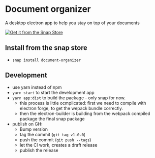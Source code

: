 # Document organizer
A desktop electron app to help you stay on top of your documents

[![Get it from the Snap Store](https://snapcraft.io/static/images/badges/en/snap-store-white.svg)](https://snapcraft.io/document-organizer)

## Install from the snap store
* `snap install document-organizer`

## Development
* use yarn instead of npm
* `yarn start` to start the development app
* `yarn app:dist` to build the package - only snap for now.
  * this process is little ocmplicated: first we need to compile with electron forge, to get the wepack bundle correctly.
  * then the electron-builder is building from the webpack compiled package the final snap package
* publish on GH:
  * Bump version
  * tag the commit (`git tag v1.0.0`)
  * push the commit (`git push --tags`)
  * let the CI work, creates a draft release
  * publish the release
